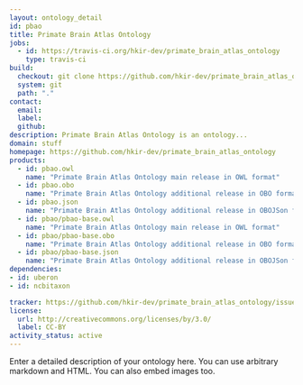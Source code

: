 ```yaml
---
layout: ontology_detail
id: pbao
title: Primate Brain Atlas Ontology
jobs:
  - id: https://travis-ci.org/hkir-dev/primate_brain_atlas_ontology
    type: travis-ci
build:
  checkout: git clone https://github.com/hkir-dev/primate_brain_atlas_ontology.git
  system: git
  path: "."
contact:
  email: 
  label: 
  github: 
description: Primate Brain Atlas Ontology is an ontology...
domain: stuff
homepage: https://github.com/hkir-dev/primate_brain_atlas_ontology
products:
  - id: pbao.owl
    name: "Primate Brain Atlas Ontology main release in OWL format"
  - id: pbao.obo
    name: "Primate Brain Atlas Ontology additional release in OBO format"
  - id: pbao.json
    name: "Primate Brain Atlas Ontology additional release in OBOJSon format"
  - id: pbao/pbao-base.owl
    name: "Primate Brain Atlas Ontology main release in OWL format"
  - id: pbao/pbao-base.obo
    name: "Primate Brain Atlas Ontology additional release in OBO format"
  - id: pbao/pbao-base.json
    name: "Primate Brain Atlas Ontology additional release in OBOJSon format"
dependencies:
- id: uberon
- id: ncbitaxon

tracker: https://github.com/hkir-dev/primate_brain_atlas_ontology/issues
license:
  url: http://creativecommons.org/licenses/by/3.0/
  label: CC-BY
activity_status: active
---
```


Enter a detailed description of your ontology here. You can use arbitrary markdown and HTML.
You can also embed images too.

